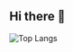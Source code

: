 ## Hi there 👋
![Top Langs](https://github-readme-stats.vercel.app/api/top-langs/?username=d2461795341&layout=compact&hide=javascript,html,makefile&theme=swift)

<!--
**d2461795341/d2461795341** is a ✨ _special_ ✨ repository because its `README.md` (this file) appears on your GitHub profile.

Here are some ideas to get you started:

- 🔭 I’m currently working on ...
- 🌱 I’m currently learning ...
- 👯 I’m looking to collaborate on ...
- 🤔 I’m looking for help with ...
- 💬 Ask me about ...
- 📫 How to reach me: ...
- 😄 Pronouns: ...
- ⚡ Fun fact: ...
-->

